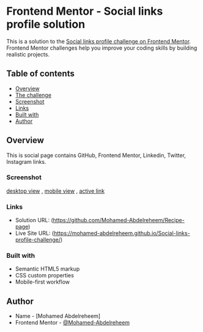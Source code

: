 # Frontend Mentor - Social links profile solution

This is a solution to the [Social links profile challenge on Frontend Mentor](https://www.frontendmentor.io/challenges/social-links-profile-UG32l9m6dQ). Frontend Mentor challenges help you improve your coding skills by building realistic projects. 

## Table of contents

- [Overview](#overview)
- [The challenge](#Recipe-page-challenge)
- [Screenshot](#screenshot)
- [Links](#links)
- [Built with](#built-with)
- [Author](#author)


## Overview

This is social page contains GitHub, Frontend Mentor, Linkedin, Twitter, Instagram links.


### Screenshot

[desktop view](./screenshots/desktop-screen.png) , [mobile view](./screenshots/mobile-screen.png) , [active link](screenshots/active.png)


### Links

- Solution URL: (https://github.com/Mohamed-Abdelreheem/Recipe-page)
- Live Site URL: (https://mohamed-abdelreheem.github.io/Social-links-profile-challenge/)


### Built with

- Semantic HTML5 markup
- CSS custom properties
- Mobile-first workflow


## Author

- Name - [Mohamed Abdelreheem]
- Frontend Mentor - [@Mohamed-Abdelreheem](https://www.frontendmentor.io/profile/Mohamed-Abdelreheem)
